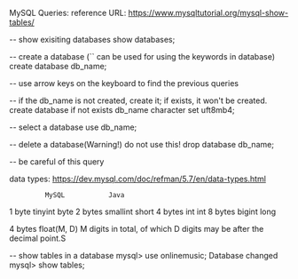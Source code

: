 MySQL Queries:
reference URL: https://www.mysqltutorial.org/mysql-show-tables/

-- show exisiting databases
show databases;

-- create a database (`` can be used for using the keywords in database)
create database db_name;

-- use arrow keys on the keyboard to find the previous queries

-- if the db_name is not created, create it; if exists, it won't be created. 
create database if not exists db_name character set uft8mb4;

-- select a database
use db_name;

-- delete a database(Warning!) do not use this!
drop database db_name;

-- be careful of this query

data types:
https://dev.mysql.com/doc/refman/5.7/en/data-types.html

             MySQL           Java
1 byte       tinyint         byte
2 bytes      smallint        short
4 bytes      int             int
8 bytes      bigint          long

4 bytes      float(M, D)  M digits in total, of which D digits may be after the decimal point.S    


-- show tables in a database
mysql> use onlinemusic;
Database changed
mysql> show tables;